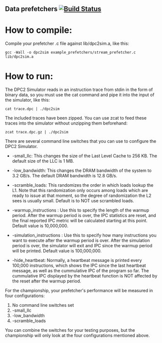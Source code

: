 ## Data prefetchers [![Build Status](https://travis-ci.com/jsmont/data_prefetcher.svg?branch=master)](https://travis-ci.com/jsmont/data_prefetcher)

# How to compile:

Compile your prefetcher .c file against lib/dpc2sim.a, like this:

```
gcc -Wall -o dpc2sim example_prefetchers/stream_prefetcher.c lib/dpc2sim.a
```

# How to run:

The DPC2 Simulator reads in an instruction trace from stdin in the form
of binary data, so you must use the cat command and pipe it into the 
input of the simulator, like this:

```
cat trace.dpc | ./dpc2sim
```

The included traces have been zipped.  You can use zcat to feed these
traces into the simulator without unzipping them beforehand:

```
zcat trace.dpc.gz | ./dpc2sim
```

There are several command line switches that you can use to configure the
DPC2 Simulator.

* -small_llc: 
This changes the size of the Last Level Cache to 256 KB.  The default
size of the LLC is 1 MB.

* -low_bandwidth:
This changes the DRAM bandwidth of the system to 3.2 GB/s.  The default
DRAM bandwidth is 12.8 GB/s.

* -scramble_loads:
This randomizes the order in which loads lookup the L1.  Note that this
randomization only occurs among loads which are ready to issue at that
moment, so the degree of randomization the L2 sees is usually small.
Default is to NOT use scrambled loads.

* -warmup_instructions <number>:
Use this to specify the length of the warmup period.  After the warmup
period is over, the IPC statistics are reset, and the final reported
IPC metric will be calculated starting at this point.
Default value is 10,000,000.

* -simulation_instructions <number>:
Use this to specify how many instructions you want to execute after the
warmup period is over.  After the simulation period is over, the simulator
will exit and IPC since the warmup period will be printed.
Default value is 100,000,000.

* -hide_heartbeat:
Normally, a heartbeat message is printed every 100,000 instructions, which
shows the IPC since the last heartbeat message, as well as the cummulative
IPC of the program so far.  The cummulative IPC displayed by the heartbeat
function is NOT affected by the reset after the warmup period.

For the championship, your prefetcher's performance will be measured in 
four configurations:

1. No command line switches set
2. -small_llc
3. -low_bandwidth
4. -scramble_loads

You can combine the switches for your testing purposes, but the championship
will only look at the four configurations mentioned above.
